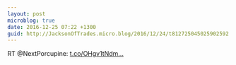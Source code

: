 ```yaml
---
layout: post
microblog: true
date: 2016-12-25 07:22 +1300
guid: http://JacksonOfTrades.micro.blog/2016/12/24/t812725045025902592.html
---
```

RT @NextPorcupine: [t.co/OHgv1tNdm...](https://t.co/OHgv1tNdmP)
